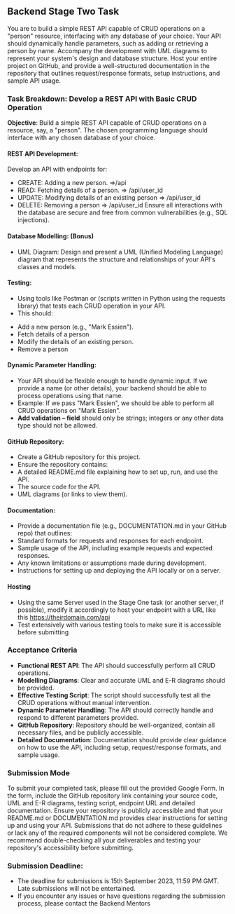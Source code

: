## Backend Stage Two Task

You are to build a simple REST API capable of CRUD operations on a "person" resource, interfacing with any database of your choice. Your API should dynamically handle parameters, such as adding or retrieving a person by name. Accompany the development with UML diagrams to represent your system's design and database structure.  Host your entire project on GitHub, and provide a well-structured documentation in the repository that outlines request/response formats, setup instructions, and sample API usage.

### Task Breakdown: Develop a REST API with Basic CRUD Operation
**Objective**: Build a simple REST API capable of CRUD operations on a resource, say, a "person". The chosen programming language should interface with any chosen database of your choice.

#### REST API Development:
Develop an API with endpoints for:
* CREATE: Adding a new person.  =>/api
* READ: Fetching details of a person.  => /api/user_id
* UPDATE: Modifying details of an existing person => /api/user_id
* DELETE: Removing a person => /api/user_id
 Ensure all interactions with the database are secure and free from common vulnerabilities (e.g., SQL injections).

#### Database Modelling: (Bonus)
* UML Diagram: Design and present a UML (Unified Modeling Language) diagram that represents the structure and relationships of your API's classes and models.


#### Testing:
* Using tools like Postman or (scripts written in Python using the requests library) that tests each CRUD operation in your API.
* This  should:
 - Add a new person (e.g., "Mark Essien").
 - Fetch details of a person
 - Modify the details of an existing person.
 - Remove a person 

#### Dynamic Parameter Handling:
* Your API should be flexible enough to handle dynamic input. If we provide a name (or other details), your backend should be able to process operations using that name.
* Example: If we pass "Mark Essien", we should be able to perform all CRUD operations on "Mark Essien".
* **Add validation – field** should only be strings; integers or any other data type should not be allowed.

#### GitHub Repository:
* Create a GitHub repository for this project.
* Ensure the repository contains:
* A detailed README.md file explaining how to set up, run, and use the API.
* The source code for the API.
* UML diagrams (or links to view them).


#### Documentation:
* Provide a documentation file (e.g., DOCUMENTATION.md in your GitHub repo) that outlines:
* Standard formats for requests and responses for each endpoint.
* Sample usage of the API, including example requests and expected responses.
* Any known limitations or assumptions made during development.
* Instructions for setting up and deploying the API locally or on a server.

#### Hosting
* Using the same Server used in the Stage One task (or another server, if possible), modify it accordingly to  host your endpoint with a URL like this https://theirdomain.com/api
* Test extensively with various testing tools to make sure it is accessible before submitting


### Acceptance Criteria
* **Functional REST API**: The API should successfully perform all CRUD operations.
* **Modelling Diagrams**: Clear and accurate UML and E-R diagrams should be provided.
* **Effective Testing Script**: The script should successfully test all the CRUD operations without manual intervention.
* **Dynamic Parameter Handling**: The API should correctly handle and respond to different parameters provided.
* **GitHub Repository**: Repository should be well-organized, contain all necessary files, and be publicly accessible.
* **Detailed Documentation**: Documentation should provide clear guidance on how to use the API, including setup, request/response formats, and sample usage.

### Submission Mode
To submit your completed task, please fill out the provided Google Form. In the form, include the GitHub repository link containing your source code, UML and E-R diagrams, testing script,  endpoint URL and detailed documentation. Ensure your repository is publicly accessible and that your README.md or DOCUMENTATION.md provides clear instructions for setting up and using your API. Submissions that do not adhere to these guidelines or lack any of the required components will not be considered complete. We recommend double-checking all your deliverables and testing your repository's accessibility before submitting.

### Submission Deadline:
* The deadline for submissions is 15th September 2023, 11:59 PM GMT. Late submissions will not be entertained.
* If you encounter any issues or have questions regarding the submission process, please contact the Backend Mentors
